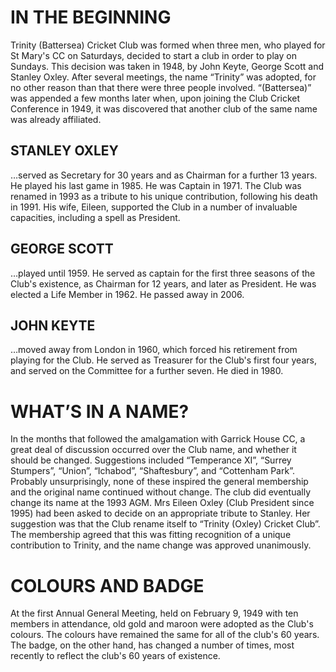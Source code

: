 # IN THE BEGINNING

Trinity (Battersea) Cricket Club was formed when three men, who played for St Mary's CC on Saturdays, decided to start a club in order to play on Sundays. This decision was taken in 1948, by John Keyte, George Scott and Stanley Oxley. After several meetings, the name “Trinity” was adopted, for no other reason than that there were three people involved. “(Battersea)” was appended a few months later when, upon joining the Club Cricket Conference in 1949, it was discovered that another club of the same name was already affiliated.

## STANLEY OXLEY

…served as Secretary for 30 years and as Chairman for a further 13 years. He played his last game in 1985. He was Captain in 1971. The Club was renamed in 1993 as a tribute to his unique contribution, following his death in 1991. His wife, Eileen, supported the Club in a number of invaluable capacities, including a spell as President.

## GEORGE SCOTT

…played until 1959. He served as captain for the first three seasons of the Club's existence, as Chairman for 12 years, and later as President. He was elected a Life Member in 1962. He passed away in 2006.

## JOHN KEYTE
…moved away from London in 1960, which forced his retirement from playing for the Club. He served as Treasurer for the Club's first four years, and served on the Committee for a further seven. He died in 1980.

# WHAT’S IN A NAME?

In the months that followed the amalgamation with Garrick House CC, a great deal of discussion occurred over the Club name, and whether it should be changed. Suggestions included “Temperance XI”, “Surrey Stumpers”, “Union”, “Ichabod”, “Shaftesbury”, and “Cottenham Park”. Probably unsurprisingly, none of these inspired the general membership and the original name continued without change.
The club did eventually change its name at the 1993 AGM. Mrs Eileen Oxley (Club President since 1995) had been asked to decide on an appropriate tribute to Stanley. Her suggestion was that the Club rename itself to “Trinity (Oxley) Cricket Club”. The membership agreed that this was fitting recognition of a unique contribution to Trinity, and the name change was approved unanimously.

# COLOURS AND BADGE

At the first Annual General Meeting, held on February 9, 1949 with ten members in attendance, old gold and maroon were adopted as the Club's colours.
The colours have remained the same for all of the club's 60 years. The badge, on the other hand, has changed a number of times, most recently to reflect the club's 60 years of existence.